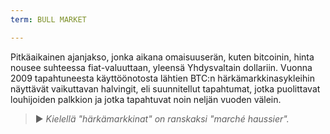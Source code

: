```yaml
---
term: BULL MARKET

---
```

Pitkäaikainen ajanjakso, jonka aikana omaisuuserän, kuten bitcoinin, hinta nousee suhteessa fiat-valuuttaan, yleensä Yhdysvaltain dollariin. Vuonna 2009 tapahtuneesta käyttöönotosta lähtien BTC:n härkämarkkinasykleihin näyttävät vaikuttavan halvingit, eli suunnitellut tapahtumat, jotka puolittavat louhijoiden palkkion ja jotka tapahtuvat noin neljän vuoden välein.

> ► *Kielellä "härkämarkkinat" on ranskaksi "marché haussier".*